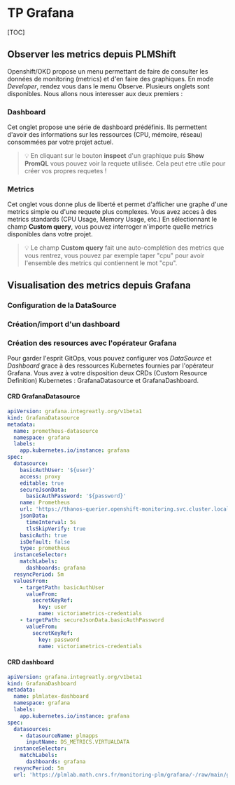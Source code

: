 # TP Grafana

[TOC]

## Observer les metrics depuis PLMShift

Openshift/OKD propose un menu permettant de faire de consulter les données de monitoring (metrics) et d'en faire des graphiques. 
En mode *Developer*, rendez vous dans le menu Observe. Plusieurs onglets sont disponibles. Nous allons nous interesser aux deux premiers : 
### Dashboard
Cet onglet propose une série de dashboard prédéfinis. Ils permettent d'avoir des informations sur les ressources (CPU, mémoire, réseau) consommées par votre projet actuel. 

>:bulb:
>En cliquant sur le bouton **inspect** d'un graphique puis **Show PromQL** vous pouvez voir la requete utilisée. Cela peut etre utile pour créer vos propres requetes !


### Metrics
Cet onglet vous donne plus de liberté et permet d'afficher une graphe d'une metrics simple ou d'une requete plus complexes. 
Vous avez acces à des metrics standards (CPU Usage, Memory Usage, etc.)
En sélectionnant le champ **Custom query**, vous pouvez interroger n'importe quelle metrics disponibles dans votre projet. 

>:bulb:
>Le champ **Custom query** fait une auto-complétion des metrics que vous rentrez, vous pouvez par exemple taper "cpu" pour avoir l'ensemble des metrics qui contiennent le mot "cpu". 


## Visualisation des metrics depuis Grafana

### Configuration de la DataSource

### Création/import d'un dashboard

### Création des resources avec l'opérateur Grafana

Pour garder l'esprit GitOps, vous pouvez configurer vos *DataSource* et *Dashboard* grace à des ressources Kubernetes fournies par l'opérateur Grafana. Vous avez à votre disposition deux CRDs (Custom Resource Definition) Kubernetes : GrafanaDatasource et GrafanaDashboard.

#### CRD GrafanaDatasource

```yaml
apiVersion: grafana.integreatly.org/v1beta1
kind: GrafanaDatasource
metadata:
  name: prometheus-datasource
  namespace: grafana
  labels:
    app.kubernetes.io/instance: grafana
spec:
  datasource:
    basicAuthUser: '${user}'
    access: proxy
    editable: true
    secureJsonData:
      basicAuthPassword: '${password}'
    name: Prometheus
    url: 'https://thanos-querier.openshift-monitoring.svc.cluster.local:9091'
    jsonData:
      timeInterval: 5s
      tlsSkipVerify: true
    basicAuth: true
    isDefault: false
    type: prometheus
  instanceSelector:
    matchLabels:
      dashboards: grafana
  resyncPeriod: 5m
  valuesFrom:
    - targetPath: basicAuthUser
      valueFrom:
        secretKeyRef:
          key: user
          name: victoriametrics-credentials
    - targetPath: secureJsonData.basicAuthPassword
      valueFrom:
        secretKeyRef:
          key: password
          name: victoriametrics-credentials
```
#### CRD dashboard

```yaml
apiVersion: grafana.integreatly.org/v1beta1
kind: GrafanaDashboard
metadata:
  name: plmlatex-dashboard
  namespace: grafana
  labels:
    app.kubernetes.io/instance: grafana
spec:
  datasources:
    - datasourceName: plmapps
      inputName: DS_METRICS.VIRTUALDATA
  instanceSelector:
    matchLabels:
      dashboards: grafana
  resyncPeriod: 5m
  url: 'https://plmlab.math.cnrs.fr/monitoring-plm/grafana/-/raw/main/grafana-dashboards/PLMlatex.json'
```